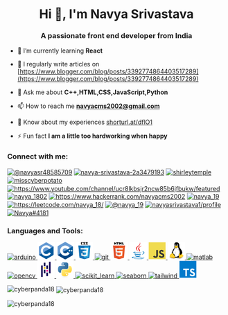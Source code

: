 <h1 align="center">Hi 👋, I'm Navya Srivastava</h1>
<h3 align="center">A passionate front end developer from India</h3>

- 🌱 I’m currently learning **React**

- 📝 I regularly write articles on [https://www.blogger.com/blog/posts/3392774864403517289](https://www.blogger.com/blog/posts/3392774864403517289)

- 💬 Ask me about **C++,HTML,CSS,JavaScript,Python**

- 📫 How to reach me **navyacms2002@gmail.com**

- 📄 Know about my experiences [shorturl.at/dflO1](shorturl.at/dflO1)

- ⚡ Fun fact **I am a little too hardworking when happy**

<h3 align="left">Connect with me:</h3>
<p align="left">
<a href="https://twitter.com/@navyasr48585709" target="blank"><img align="center" src="https://raw.githubusercontent.com/rahuldkjain/github-profile-readme-generator/master/src/images/icons/Social/twitter.svg" alt="@navyasr48585709" height="30" width="40" /></a>
<a href="https://linkedin.com/in/navya-srivastava-2a3479193" target="blank"><img align="center" src="https://raw.githubusercontent.com/rahuldkjain/github-profile-readme-generator/master/src/images/icons/Social/linked-in-alt.svg" alt="navya-srivastava-2a3479193" height="30" width="40" /></a>
<a href="https://kaggle.com/shirleytemple" target="blank"><img align="center" src="https://raw.githubusercontent.com/rahuldkjain/github-profile-readme-generator/master/src/images/icons/Social/kaggle.svg" alt="shirleytemple" height="30" width="40" /></a>
<a href="https://instagram.com/misscyberpotato" target="blank"><img align="center" src="https://raw.githubusercontent.com/rahuldkjain/github-profile-readme-generator/master/src/images/icons/Social/instagram.svg" alt="misscyberpotato" height="30" width="40" /></a>
<a href="https://www.youtube.com/c/https://www.youtube.com/channel/ucr8lkbsjr2ncw85b6jfbukw/featured" target="blank"><img align="center" src="https://raw.githubusercontent.com/rahuldkjain/github-profile-readme-generator/master/src/images/icons/Social/youtube.svg" alt="https://www.youtube.com/channel/ucr8lkbsjr2ncw85b6jfbukw/featured" height="30" width="40" /></a>
<a href="https://www.codechef.com/users/navya_1802" target="blank"><img align="center" src="https://cdn.jsdelivr.net/npm/simple-icons@3.1.0/icons/codechef.svg" alt="navya_1802" height="30" width="40" /></a>
<a href="https://www.hackerrank.com/https://www.hackerrank.com/navyacms2002" target="blank"><img align="center" src="https://raw.githubusercontent.com/rahuldkjain/github-profile-readme-generator/master/src/images/icons/Social/hackerrank.svg" alt="https://www.hackerrank.com/navyacms2002" height="30" width="40" /></a>
<a href="https://codeforces.com/profile/navya_19" target="blank"><img align="center" src="https://raw.githubusercontent.com/rahuldkjain/github-profile-readme-generator/master/src/images/icons/Social/codeforces.svg" alt="navya_19" height="30" width="40" /></a>
<a href="https://www.leetcode.com/https://leetcode.com/navya_18/" target="blank"><img align="center" src="https://raw.githubusercontent.com/rahuldkjain/github-profile-readme-generator/master/src/images/icons/Social/leet-code.svg" alt="https://leetcode.com/navya_18/" height="30" width="40" /></a>
<a href="https://www.hackerearth.com/@navya_19" target="blank"><img align="center" src="https://raw.githubusercontent.com/rahuldkjain/github-profile-readme-generator/master/src/images/icons/Social/hackerearth.svg" alt="@navya_19" height="30" width="40" /></a>
<a href="https://auth.geeksforgeeks.org/user/navyasrivastava1/profile" target="blank"><img align="center" src="https://raw.githubusercontent.com/rahuldkjain/github-profile-readme-generator/master/src/images/icons/Social/geeks-for-geeks.svg" alt="navyasrivastava1/profile" height="30" width="40" /></a>
<a href="https://discord.gg/Navya#4181" target="blank"><img align="center" src="https://raw.githubusercontent.com/rahuldkjain/github-profile-readme-generator/master/src/images/icons/Social/discord.svg" alt="Navya#4181" height="30" width="40" /></a>
</p>

<h3 align="left">Languages and Tools:</h3>
<p align="left"> <a href="https://www.arduino.cc/" target="_blank" rel="noreferrer"> <img src="https://cdn.worldvectorlogo.com/logos/arduino-1.svg" alt="arduino" width="40" height="40"/> </a> <a href="https://www.cprogramming.com/" target="_blank" rel="noreferrer"> <img src="https://raw.githubusercontent.com/devicons/devicon/master/icons/c/c-original.svg" alt="c" width="40" height="40"/> </a> <a href="https://www.w3schools.com/cpp/" target="_blank" rel="noreferrer"> <img src="https://raw.githubusercontent.com/devicons/devicon/master/icons/cplusplus/cplusplus-original.svg" alt="cplusplus" width="40" height="40"/> </a> <a href="https://www.w3schools.com/css/" target="_blank" rel="noreferrer"> <img src="https://raw.githubusercontent.com/devicons/devicon/master/icons/css3/css3-original-wordmark.svg" alt="css3" width="40" height="40"/> </a> <a href="https://git-scm.com/" target="_blank" rel="noreferrer"> <img src="https://www.vectorlogo.zone/logos/git-scm/git-scm-icon.svg" alt="git" width="40" height="40"/> </a> <a href="https://www.w3.org/html/" target="_blank" rel="noreferrer"> <img src="https://raw.githubusercontent.com/devicons/devicon/master/icons/html5/html5-original-wordmark.svg" alt="html5" width="40" height="40"/> </a> <a href="https://www.java.com" target="_blank" rel="noreferrer"> <img src="https://raw.githubusercontent.com/devicons/devicon/master/icons/java/java-original.svg" alt="java" width="40" height="40"/> </a> <a href="https://developer.mozilla.org/en-US/docs/Web/JavaScript" target="_blank" rel="noreferrer"> <img src="https://raw.githubusercontent.com/devicons/devicon/master/icons/javascript/javascript-original.svg" alt="javascript" width="40" height="40"/> </a> <a href="https://www.linux.org/" target="_blank" rel="noreferrer"> <img src="https://raw.githubusercontent.com/devicons/devicon/master/icons/linux/linux-original.svg" alt="linux" width="40" height="40"/> </a> <a href="https://www.mathworks.com/" target="_blank" rel="noreferrer"> <img src="https://upload.wikimedia.org/wikipedia/commons/2/21/Matlab_Logo.png" alt="matlab" width="40" height="40"/> </a> <a href="https://opencv.org/" target="_blank" rel="noreferrer"> <img src="https://www.vectorlogo.zone/logos/opencv/opencv-icon.svg" alt="opencv" width="40" height="40"/> </a> <a href="https://pandas.pydata.org/" target="_blank" rel="noreferrer"> <img src="https://raw.githubusercontent.com/devicons/devicon/2ae2a900d2f041da66e950e4d48052658d850630/icons/pandas/pandas-original.svg" alt="pandas" width="40" height="40"/> </a> <a href="https://www.python.org" target="_blank" rel="noreferrer"> <img src="https://raw.githubusercontent.com/devicons/devicon/master/icons/python/python-original.svg" alt="python" width="40" height="40"/> </a> <a href="https://scikit-learn.org/" target="_blank" rel="noreferrer"> <img src="https://upload.wikimedia.org/wikipedia/commons/0/05/Scikit_learn_logo_small.svg" alt="scikit_learn" width="40" height="40"/> </a> <a href="https://seaborn.pydata.org/" target="_blank" rel="noreferrer"> <img src="https://seaborn.pydata.org/_images/logo-mark-lightbg.svg" alt="seaborn" width="40" height="40"/> </a> <a href="https://tailwindcss.com/" target="_blank" rel="noreferrer"> <img src="https://www.vectorlogo.zone/logos/tailwindcss/tailwindcss-icon.svg" alt="tailwind" width="40" height="40"/> </a> <a href="https://www.typescriptlang.org/" target="_blank" rel="noreferrer"> <img src="https://raw.githubusercontent.com/devicons/devicon/master/icons/typescript/typescript-original.svg" alt="typescript" width="40" height="40"/> </a> </p>

<p><img align="left" src="https://github-readme-stats.vercel.app/api/top-langs?username=cyberpanda18&show_icons=true&locale=en&layout=compact" alt="cyberpanda18" /></p>

<p>&nbsp;<img align="center" src="https://github-readme-stats.vercel.app/api?username=cyberpanda18&show_icons=true&locale=en" alt="cyberpanda18" /></p>

<p><img align="center" src="https://github-readme-streak-stats.herokuapp.com/?user=cyberpanda18&" alt="cyberpanda18" /></p>
